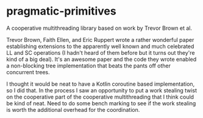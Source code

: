 # pragmatic-primitives
A cooperative multithreading library based on work by Trevor Brown et al.

Trevor Brown, Faith Ellen, and Eric Ruppert wrote a rather wonderful paper establishing extensions to the apparently 
well known and much celebrated LL and SC operations (I hadn't heard of them before but it turns out they're kind of a big deal).
It's an awesome paper and the code they wrote enabled a non-blocking tree implementation that beats the pants off
other concurrent trees. 

I thought it would be neat to have a Kotlin coroutine based implementation, so I did that. In the process I saw
an opportunity to put a work stealing twist on the cooperative part of the cooperative multithreading that I think
could be kind of neat. Need to do some bench marking to see if the work stealing is worth the additional overhead
for the coordination.
